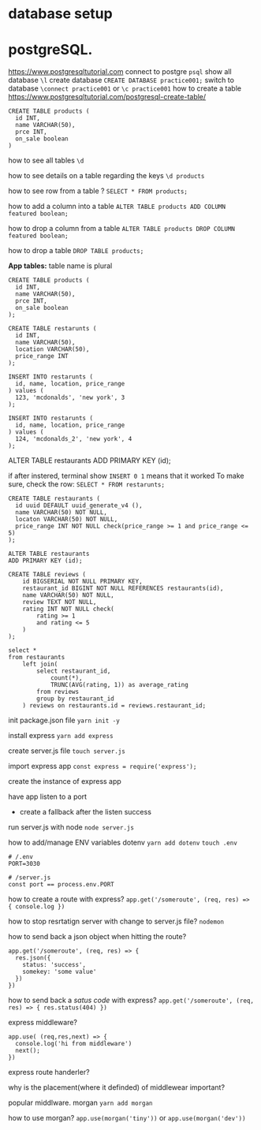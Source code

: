 # database setup
# postgreSQL.
https://www.postgresqltutorial.com
connect to postgre
`psql`
show all database
`\l`
create database
`CREATE DATABASE practice001;`
switch to database
`\connect practice001`
or
`\c practice001`
how to create a table
https://www.postgresqltutorial.com/postgresql-create-table/
```
CREATE TABLE products (
  id INT,
  name VARCHAR(50),
  prce INT,
  on_sale boolean
)
```
how to see all tables
`\d`

how to see details on a table regarding the keys
`\d products`

how to see row from a table ?
`SELECT * FROM products;`

how to add a column into a table
`ALTER TABLE products ADD COLUMN featured boolean;`

how to drop a column from a table
`ALTER TABLE products DROP COLUMN featured boolean;`

how to drop a table
`DROP TABLE products;`

**App tables:**
table name is plural
```
CREATE TABLE products (
  id INT,
  name VARCHAR(50),
  prce INT,
  on_sale boolean
);

CREATE TABLE restarunts (
  id INT,
  name VARCHAR(50),
  location VARCHAR(50),
  price_range INT
);

INSERT INTO restarunts (
  id, name, location, price_range
) values (
  123, 'mcdonalds', 'new york', 3
);

INSERT INTO restarunts (
  id, name, location, price_range
) values (
  124, 'mcdonalds_2', 'new york', 4
);

```

ALTER TABLE restaurants
ADD PRIMARY KEY (id);

if after instered, terminal show `INSERT 0 1` means that it worked
To make sure, check the row: `SELECT * FROM restarunts;`


```
CREATE TABLE restaurants (
  id uuid DEFAULT uuid_generate_v4 (),
  name VARCHAR(50) NOT NULL,
  locaton VARCHAR(50) NOT NULL,
  price_range INT NOT NULL check(price_range >= 1 and price_range <= 5)
);

ALTER TABLE restaurants
ADD PRIMARY KEY (id);
```


```
CREATE TABLE reviews (
    id BIGSERIAL NOT NULL PRIMARY KEY,
    restaurant_id BIGINT NOT NULL REFERENCES restaurants(id),
    name VARCHAR(50) NOT NULL,
    review TEXT NOT NULL,
    rating INT NOT NULL check(
        rating >= 1
        and rating <= 5
    )
);
```
```
select *
from restaurants
    left join(
        select restaurant_id,
            count(*),
            TRUNC(AVG(rating, 1)) as average_rating
        from reviews
        group by restaurant_id
    ) reviews on restaurants.id = reviews.restaurant_id;
```


init package.json file
`yarn init -y`

install express
`yarn add express`

create server.js file
`touch server.js`

import express app
`const express = require('express');`

create the instance of express app

have app listen to a port
  * create a fallback after the listen success

run server.js with node
`node server.js`

how to add/manage ENV variables dotenv
`yarn add dotenv`
`touch .env`
```
# /.env
PORT=3030

# /server.js
const port == process.env.PORT
```

how to create a route with express?
`app.get('/someroute', (req, res) => { console.log })`

how to stop resrtatign server with change to server.js file?
`nodemon`

how to send back a json object when hitting the route?
```
app.get('/someroute', (req, res) => {
  res.json({
    status: 'success',
    somekey: 'some value'
  })
})
```

how to send back a *satus code* with express?
`app.get('/someroute', (req, res) => { res.status(404) })`


express middleware?
```
app.use( (req,res,next) => {
  console.log('hi from middleware')
  next();
})
```
express route handerler?

why is the placement(where it definded) of middlewear important?

popular middlware. morgan `yarn add morgan`

how to use morgan?
`app.use(morgan('tiny'))` or
`app.use(morgan('dev'))`




